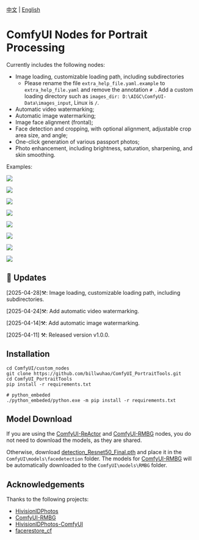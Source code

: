 [中文](README-CN.md) | [English](README.md)

# ComfyUI Nodes for Portrait Processing

Currently includes the following nodes:
- Image loading, customizable loading path, including subdirectories
  - Please rename the file `extra_help_file.yaml.example` to `extra_help_file.yaml` and remove the annotation `# `. Add a custom loading directory such as `images_dir: D:\AIGC\ComfyUI-Data\images_input`, Linux is `/`.
- Automatic video watermarking;
- Automatic image watermarking;
- Image face alignment (frontal);
- Face detection and cropping, with optional alignment, adjustable crop area size, and angle;
- One-click generation of various passport photos;
- Photo enhancement, including brightness, saturation, sharpening, and skin smoothing.

Examples:

![](https://github.com/billwuhao/ComfyUI_PortraitTools/blob/main/images/2025-04-28_03-30-27.png)

![](https://github.com/billwuhao/ComfyUI_PortraitTools/blob/main/images/2025-04-14_21-54-33.png)

![](https://github.com/billwuhao/ComfyUI_PortraitTools/blob/main/images/2025-04-11_07-06-36.png)

![](https://github.com/billwuhao/ComfyUI_PortraitTools/blob/main/images/2025-04-11_07-08-46.png)

![](https://github.com/billwuhao/ComfyUI_PortraitTools/blob/main/images/2025-04-11_09-05-41.png)

![](https://github.com/billwuhao/ComfyUI_PortraitTools/blob/main/images/2025-04-11_09-27-16.png)

![](https://github.com/billwuhao/ComfyUI_PortraitTools/blob/main/images/2025-04-11_09-48-23.png)

![](https://github.com/billwuhao/ComfyUI_PortraitTools/blob/main/images/2025-04-11_07-10-24.png)

## 📣 Updates

[2025-04-28]⚒️: Image loading, customizable loading path, including subdirectories. 

[2025-04-24]⚒️: Add automatic video watermarking. 

[2025-04-14]⚒️: Add automatic image watermarking. 

[2025-04-11] ⚒️: Released version v1.0.0.

## Installation

```
cd ComfyUI/custom_nodes
git clone https://github.com/billwuhao/ComfyUI_PortraitTools.git
cd ComfyUI_PortraitTools
pip install -r requirements.txt

# python_embeded
./python_embeded/python.exe -m pip install -r requirements.txt
```

## Model Download

If you are using the [ComfyUI-ReActor](https://github.com/Gourieff/comfyui-reactor) and [ComfyUI-RMBG](https://github.com/1038lab/ComfyUI-RMBG) nodes, you do not need to download the models, as they are shared.

Otherwise, download [detection_Resnet50_Final.pth](https://huggingface.co/salmonrk/facedetection/blob/main/detection_Resnet50_Final.pth) and place it in the `ComfyUI\models\facedetection` folder. The models for [ComfyUI-RMBG](https://github.com/1038lab/ComfyUI-RMBG) will be automatically downloaded to the `ComfyUI\models\RMBG` folder.

## Acknowledgements

Thanks to the following projects:

- [HivisionIDPhotos](https://github.com/Zeyi-Lin/HivisionIDPhotos)
- [ComfyUI-RMBG](https://github.com/1038lab/ComfyUI-RMBG)
- [HivisionIDPhotos-ComfyUI](https://github.com/AIFSH/HivisionIDPhotos-ComfyUI)
- [facerestore_cf](https://github.com/mav-rik/facerestore_cf)